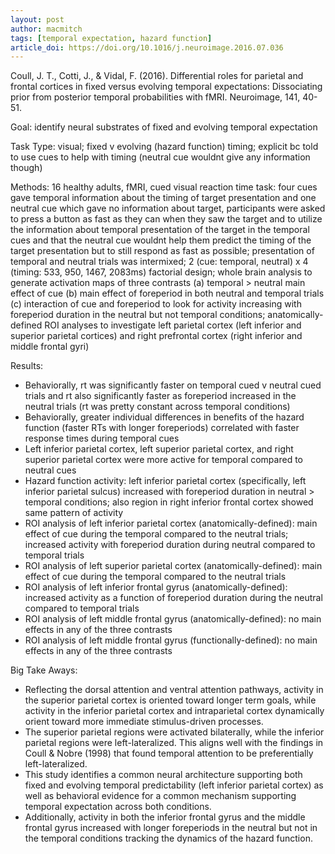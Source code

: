 ```yaml
---
layout: post
author: macmitch
tags: [temporal expectation, hazard function]
article_doi: https://doi.org/10.1016/j.neuroimage.2016.07.036
---
```

Coull, J. T., Cotti, J., & Vidal, F. (2016). Differential roles for parietal and frontal cortices in fixed versus evolving temporal expectations: Dissociating prior from posterior temporal probabilities with fMRI. Neuroimage, 141, 40-51.

Goal: identify neural substrates of fixed and evolving temporal expectation

Task Type: visual; fixed v evolving (hazard function) timing; explicit bc told to use cues to help with timing (neutral cue wouldnt give any information though)

Methods: 16 healthy adults, fMRI, cued visual reaction time task: four cues gave temporal information about the timing of target presentation and one neutral cue which gave no information about target, participants were asked to press a button as fast as they can when they saw the target and to utilize the information about temporal presentation of the target in the temporal cues and that the neutral cue wouldnt help them predict the timing of the target presentation but to still respond as fast as possible; presentation of temporal and neutral trials was intermixed; 2 (cue: temporal, neutral) x 4 (timing: 533, 950, 1467, 2083ms) factorial design; whole brain analysis to generate activation maps of three contrasts (a) temporal > neutral main effect of cue (b) main effect of foreperiod in both neutral and temporal trials (c) interaction of cue and foreperiod to look for activity increasing with foreperiod duration in the neutral but not temporal conditions; anatomically-defined ROI analyses to investigate left parietal cortex (left inferior and superior parietal cortices) and right prefrontal cortex (right inferior and middle frontal gyri)

Results: 
* Behaviorally, rt was significantly faster on temporal cued v neutral cued trials and rt also significantly faster as foreperiod increased in the neutral trials (rt was pretty constant across temporal conditions)
* Behaviorally, greater individual differences in benefits of the hazard function (faster RTs with longer foreperiods) correlated with faster response times during temporal cues 
* Left inferior parietal cortex, left superior parietal cortex, and right superior parietal cortex were more active for temporal compared to neutral cues
* Hazard function activity: left inferior parietal cortex (specifically, left inferior parietal sulcus) increased with foreperiod duration in neutral > temporal conditions; also region in right inferior frontal cortex showed same pattern of activity
* ROI analysis of left inferior parietal cortex (anatomically-defined): main effect of cue during the temporal compared to the neutral trials; increased activity with foreperiod duration during neutral compared to temporal trials
* ROI analysis of left superior parietal cortex (anatomically-defined): main effect of cue during the temporal compared to the neutral trials
* ROI analysis of left inferior frontal gyrus (anatomically-defined): increased activity as a function of foreperiod duration during the neutral compared to temporal trials
* ROI analysis of left middle frontal gyrus (anatomically-defined): no main effects in any of the three contrasts
* ROI analysis of left middle frontal gyrus (functionally-defined): no main effects in any of the three contrasts

Big Take Aways:
* Reflecting the dorsal attention and ventral attention pathways, activity in the superior parietal cortex is oriented toward longer term goals, while activity in the inferior parietal cortex and intraparietal cortex dynamically orient toward more immediate stimulus-driven processes.
* The superior parietal regions were activated bilaterally, while the inferior parietal regions were left-lateralized. This aligns well with the findings in Coull & Nobre (1998) that found temporal attention to be preferentially left-lateralized.
* This study identifies a common neural architecture supporting both fixed and evolving temporal predictability (left inferior parietal cortex) as well as behavioral evidence for a common mechanism supporting temporal expectation across both conditions.
* Additionally, activity in both the inferior frontal gyrus and the middle frontal gyrus increased with longer foreperiods in the neutral but not in the temporal conditions tracking the dynamics of the hazard function.
